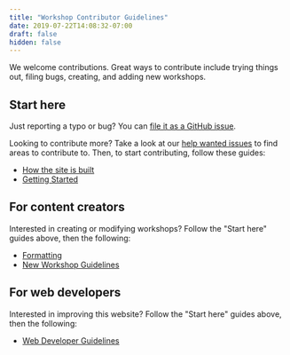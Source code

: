 ```yaml
---
title: "Workshop Contributor Guidelines"
date: 2019-07-22T14:08:32-07:00
draft: false
hidden: false
---
```


We welcome contributions. Great ways to contribute include trying things out, filing bugs, creating, and adding new workshops.

## Start here
Just reporting a typo or bug? You can <a target="_blank" href="https://github.com/NuevoFoundation/workshops/issues">file it as a GitHub issue</a>.

Looking to contribute more? Take a look at our <a target="_blank" href="https://github.com/NuevoFoundation/workshops/labels/help%20wanted">help wanted issues</a> to find areas to contribute to. Then, to start contributing, follow these guides:
  - [How the site is built](site-architecture/)
  - [Getting Started](getting-started/)

## For content creators
Interested in creating or modifying workshops? Follow the "Start here" guides above, then the following:
  - [Formatting](formatting/)
  - [New Workshop Guidelines](new-workshops/)

## For web developers
Interested in improving this website? Follow the "Start here" guides above, then the following:
  - [Web Developer Guidelines](web-developer/)
